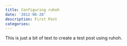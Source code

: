 ```yaml
---
title: Configuring ruhoh
date: '2012-06-20'
description: First Post
categories:
---
```

This is just a bit of text to create a test post using ruhoh.